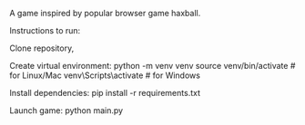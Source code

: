 A game inspired by popular browser game haxball.

Instructions to run: 

Clone repository,

Create virtual environment:
python -m venv venv
source venv/bin/activate  # for Linux/Mac
venv\Scripts\activate     # for Windows

Install dependencies:
pip install -r requirements.txt

Launch game:
python main.py
